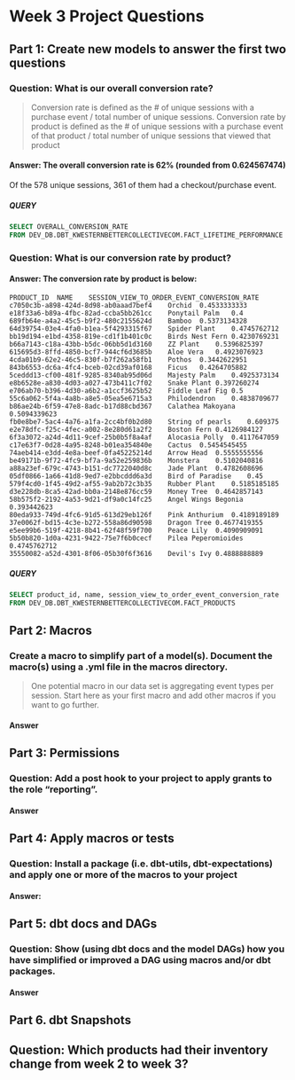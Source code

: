 # Week 3 Project Questions

## Part 1: Create new models to answer the first two questions

### Question: What is our overall conversion rate?

> Conversion rate is defined as the # of unique sessions with a purchase event / total number of unique sessions. Conversion rate by product is defined as the # of unique sessions with a purchase event of that product / total number of unique sessions that viewed that product

#### Answer: The overall conversion rate is 62% (rounded from 0.624567474)

Of the 578 unique sessions, 361 of them had a checkout/purchase event.

##### QUERY
```sql
SELECT OVERALL_CONVERSION_RATE
FROM DEV_DB.DBT_KWESTERNBETTERCOLLECTIVECOM.FACT_LIFETIME_PERFORMANCE
```


### Question: What is our conversion rate by product?

#### Answer: The conversion rate by product is below:

```
PRODUCT_ID	NAME	SESSION_VIEW_TO_ORDER_EVENT_CONVERSION_RATE
c7050c3b-a898-424d-8d98-ab0aaad7bef4	Orchid	0.4533333333
e18f33a6-b89a-4fbc-82ad-ccba5bb261cc	Ponytail Palm	0.4
689fb64e-a4a2-45c5-b9f2-480c2155624d	Bamboo	0.5373134328
64d39754-03e4-4fa0-b1ea-5f4293315f67	Spider Plant	0.4745762712
bb19d194-e1bd-4358-819e-cd1f1b401c0c	Birds Nest Fern	0.4230769231
b66a7143-c18a-43bb-b5dc-06bb5d1d3160	ZZ Plant	0.5396825397
615695d3-8ffd-4850-bcf7-944cf6d3685b	Aloe Vera	0.4923076923
4cda01b9-62e2-46c5-830f-b7f262a58fb1	Pothos	0.3442622951
843b6553-dc6a-4fc4-bceb-02cd39af0168	Ficus	0.4264705882
5ceddd13-cf00-481f-9285-8340ab95d06d	Majesty Palm	0.4925373134
e8b6528e-a830-4d03-a027-473b411c7f02	Snake Plant	0.397260274
e706ab70-b396-4d30-a6b2-a1ccf3625b52	Fiddle Leaf Fig	0.5
55c6a062-5f4a-4a8b-a8e5-05ea5e6715a3	Philodendron	0.4838709677
b86ae24b-6f59-47e8-8adc-b17d88cbd367	Calathea Makoyana	0.5094339623
fb0e8be7-5ac4-4a76-a1fa-2cc4bf0b2d80	String of pearls	0.609375
e2e78dfc-f25c-4fec-a002-8e280d61a2f2	Boston Fern	0.4126984127
6f3a3072-a24d-4d11-9cef-25b0b5f8a4af	Alocasia Polly	0.4117647059
c17e63f7-0d28-4a95-8248-b01ea354840e	Cactus	0.5454545455
74aeb414-e3dd-4e8a-beef-0fa45225214d	Arrow Head	0.5555555556
be49171b-9f72-4fc9-bf7a-9a52e259836b	Monstera	0.5102040816
a88a23ef-679c-4743-b151-dc7722040d8c	Jade Plant	0.4782608696
05df0866-1a66-41d8-9ed7-e2bbcddd6a3d	Bird of Paradise	0.45
579f4cd0-1f45-49d2-af55-9ab2b72c3b35	Rubber Plant	0.5185185185
d3e228db-8ca5-42ad-bb0a-2148e876cc59	Money Tree	0.4642857143
58b575f2-2192-4a53-9d21-df9a0c14fc25	Angel Wings Begonia	0.393442623
80eda933-749d-4fc6-91d5-613d29eb126f	Pink Anthurium	0.4189189189
37e0062f-bd15-4c3e-b272-558a86d90598	Dragon Tree	0.4677419355
e5ee99b6-519f-4218-8b41-62f48f59f700	Peace Lily	0.4090909091
5b50b820-1d0a-4231-9422-75e7f6b0cecf	Pilea Peperomioides	0.4745762712
35550082-a52d-4301-8f06-05b30f6f3616	Devil's Ivy	0.4888888889
```

##### QUERY
```sql
SELECT product_id, name, session_view_to_order_event_conversion_rate    
FROM DEV_DB.DBT_KWESTERNBETTERCOLLECTIVECOM.FACT_PRODUCTS
```

## Part 2: Macros

### Create a macro to simplify part of a model(s). Document the macro(s) using a .yml file in the macros directory. 

> One potential macro in our data set is aggregating event types per session. Start here as your first macro and add other macros if you want to go further.

#### Answer


## Part 3: Permissions

### Question: Add a post hook to your project to apply grants to the role “reporting”. 

#### Answer


## Part 4: Apply macros or tests

### Question: Install a package (i.e. dbt-utils, dbt-expectations) and apply one or more of the macros to your project

#### Answer:


## Part 5: dbt docs and DAGs

### Question: Show (using dbt docs and the model DAGs) how you have simplified or improved a DAG using macros and/or dbt packages.

#### Answer


## Part 6. dbt Snapshots

## Question: Which products had their inventory change from week 2 to week 3? 